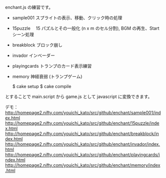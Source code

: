 
enchant.js の練習です。

- sample001  スプライトの表示、移動、クリック時の処理  
- 15puzzle　 15 パズルとその一般化 (n x m のセル分割), BGM の再生、Start シーン処理  
- breakblock ブロック崩し  
- invador    インベーダー  
- playingcards トランプのカード表示練習  
- memory 神経衰弱 (トランプゲーム)  


    $ cake setup
    $ cake compile

とすることで main.script から game.js として javascript に変換できます。

デモ：  
http://homepage2.nifty.com/youichi_kato/src/github/enchant/sample001/index.html  
http://homepage2.nifty.com/youichi_kato/src/github/enchant/15puzzle/index.html  
http://homepage2.nifty.com/youichi_kato/src/github/enchant/breakblock/index.html  
http://homepage2.nifty.com/youichi_kato/src/github/enchant/invador/index.html  
http://homepage2.nifty.com/youichi_kato/src/github/enchant/playingcards/index.html  
http://homepage2.nifty.com/youichi_kato/src/github/enchant/memory/index.html  
